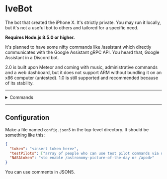 # IveBot

The bot that created the iPhone X. It's strictly private. You may run it locally,  but it's not a useful bot to others and tailored for a specific need.

**Requires Node.js 8.5.0 or higher.**

It's planned to have some nifty commands like /assistant which directly communicates with the Google Assistant gRPC API. You heard that, Google Assistant in a Discord bot.

2.0 is built upon Meteor and coming with music, administrative commands and a web dashboard, but it does not support ARM without bundling it on an x86 computer (untested). 1.0 is still supported and recommended because of its stability.

<hr />
<details><summary>Commands</summary>

<br />

- `/help` and `/halp`
- `/gunfight`
- `/choose`
- `/reverse`
- `/8ball`
- `/robohash`
- `/zalgo`
- `/repeat` for test pilots
- `/request`
- `/urban`
- `/cat` and `/dog`
- `/say`
- `/version`, `/ping` and `/about`

</details>
<hr />

## Configuration

Make a file named `config.json5` in the top-level directory. It should be something like this:

```json
{
  "token": "<insert token here>",
  "testPilots": ["array of people who can use test pilot commands via user ID"],
  "NASAtoken": "<to enable /astronomy-picture-of-the-day or /apod>"
}
```

You can use comments in JSON5.
